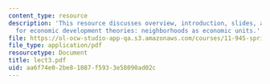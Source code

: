 ```yaml
---
content_type: resource
description: 'This resource discusses overview, introduction, slides, and discussion
  for economic development theories: neighborhoods as economic units.'
file: https://ol-ocw-studio-app-qa.s3.amazonaws.com/courses/11-945-springfield-studio-fall-2005/aa6f74e02be81087f5933e58090ad02c_lect3.pdf
file_type: application/pdf
resourcetype: Document
title: lect3.pdf
uid: aa6f74e0-2be8-1087-f593-3e58090ad02c
---
```

